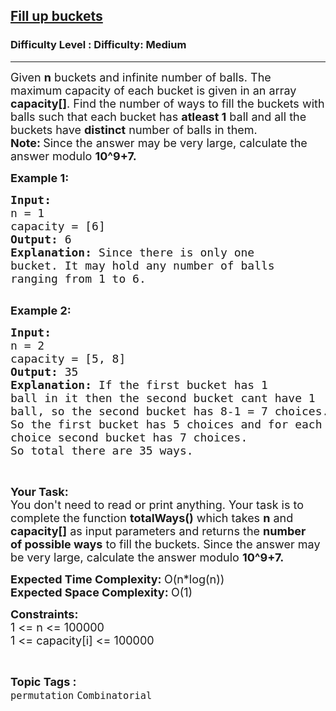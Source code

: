 <h2><a href="https://www.geeksforgeeks.org/problems/fill-up-buckets3500/1?page=5&difficulty=Medium&status=unsolved&sortBy=submissions">Fill up buckets</a></h2><h3>Difficulty Level : Difficulty: Medium</h3><hr><div class="problems_problem_content__Xm_eO"><p><span style="font-size: 18px;">Given <strong>n</strong>&nbsp;buckets and infinite number of balls. The maximum capacity of each bucket is given in an array <strong>capacity[]</strong>. Find the number of ways to fill the buckets with balls such that each bucket has <strong>atleast 1</strong> ball and all the buckets have <strong>distinct</strong> number of balls in them.<br><strong>Note:&nbsp;</strong>Since the answer may be very large, calculate the answer&nbsp;modulo <strong>10^9+7.</strong></span></p>
<p><span style="font-size: 18px;"><strong>Example 1:</strong></span></p>
<pre><span style="font-size: 18px;"><strong>Input: 
</strong>n = 1
capacity = [6]
<strong>Output: </strong>6
<strong>Explanation: </strong>Since there is only one 
bucket. It may hold any number of balls 
ranging from 1 to 6.
</span>
</pre>
<p><span style="font-size: 18px;"><strong>Example 2:</strong></span></p>
<pre><span style="font-size: 18px;"><strong>Input: 
</strong>n = 2 
capacity = [5, 8]
<strong>Output: </strong>35
<strong>Explanation: </strong>If the first bucket has 1
ball in it then the second bucket cant have 1 
ball, so the second bucket has 8-1 = 7 choices.
So the first bucket has 5 choices and for each
choice second bucket has 7 choices.
So total there are 35 ways.
</span></pre>
<p>&nbsp;</p>
<p><span style="font-size: 18px;"><strong>Your Task:</strong><br>You don't need to read or print anything. Your task is to complete the function&nbsp;<strong>totalWays()</strong>&nbsp;which takes <strong>n</strong> and <strong>capacity[]</strong>&nbsp;as input parameters and returns the <strong>number of&nbsp;possible ways</strong> to&nbsp;fill&nbsp;the&nbsp;buckets. Since the answer may be very large, calculate the answer&nbsp;modulo <strong>10^9+7.</strong></span></p>
<p><span style="font-size: 18px;"><strong>Expected Time Complexity:&nbsp;</strong>O(n*log(n))&nbsp;<br><strong>Expected Space Complexity:&nbsp;</strong>O(1)</span></p>
<p><span style="font-size: 18px;"><strong>Constraints:</strong><br>1 &lt;= n&nbsp;&lt;= 100000<br>1 &lt;= capacity[i] &lt;= 100000</span></p></div><br><p><span style=font-size:18px><strong>Topic Tags : </strong><br><code>permutation</code>&nbsp;<code>Combinatorial</code>&nbsp;